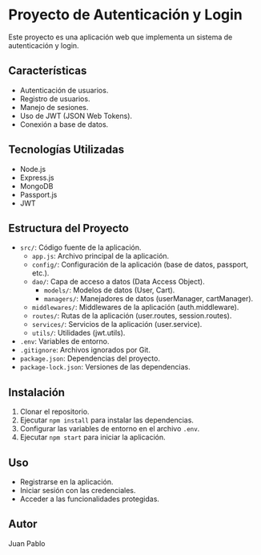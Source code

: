 # Proyecto de Autenticación y Login

Este proyecto es una aplicación web que implementa un sistema de autenticación y login.

## Características

*   Autenticación de usuarios.
*   Registro de usuarios.
*   Manejo de sesiones.
*   Uso de JWT (JSON Web Tokens).
*   Conexión a base de datos.

## Tecnologías Utilizadas

*   Node.js
*   Express.js
*   MongoDB
*   Passport.js
*   JWT

## Estructura del Proyecto

*   `src/`: Código fuente de la aplicación.
    *   `app.js`: Archivo principal de la aplicación.
    *   `config/`: Configuración de la aplicación (base de datos, passport, etc.).
    *   `dao/`: Capa de acceso a datos (Data Access Object).
        *   `models/`: Modelos de datos (User, Cart).
        *   `managers/`: Manejadores de datos (userManager, cartManager).
    *   `middlewares/`: Middlewares de la aplicación (auth.middleware).
    *   `routes/`: Rutas de la aplicación (user.routes, session.routes).
    *   `services/`: Servicios de la aplicación (user.service).
    *   `utils/`: Utilidades (jwt.utils).
*   `.env`: Variables de entorno.
*   `.gitignore`: Archivos ignorados por Git.
*   `package.json`: Dependencias del proyecto.
*   `package-lock.json`: Versiones de las dependencias.

## Instalación

1.  Clonar el repositorio.
2.  Ejecutar `npm install` para instalar las dependencias.
3.  Configurar las variables de entorno en el archivo `.env`.
4.  Ejecutar `npm start` para iniciar la aplicación.

## Uso

*   Registrarse en la aplicación.
*   Iniciar sesión con las credenciales.
*   Acceder a las funcionalidades protegidas.

## Autor

Juan Pablo
